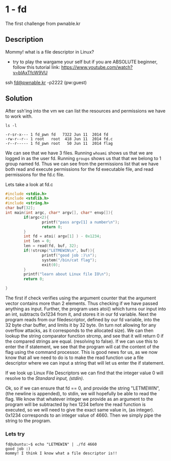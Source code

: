 # 1 - fd
The first challenge from pwnable.kr

## Description
Mommy! what is a file descriptor in Linux?

* try to play the wargame your self but if you are ABSOLUTE beginner, follow this tutorial link: https://www.youtube.com/watch?v=blAxTfcW9VU

ssh fd@pwnable.kr -p2222 (pw:guest)

## Solution

After ssh'ing into the vm we can list the resources and permissions we have to work with.

`ls -l`


```
-r-sr-x--- 1 fd_pwn fd   7322 Jun 11  2014 fd
-rw-r--r-- 1 root   root  418 Jun 11  2014 fd.c
-r--r----- 1 fd_pwn root   50 Jun 11  2014 flag
```

We can see that we have 3 files. Running `whoami` shows us that we are logged in as the user fd. Running `groups` shows us that that we belong to 1 group named fd.
Thus we can see from the permissions list that we have both read and execute permissions for the fd executable file, and read permissions for the fd.c file.

Lets take a look at fd.c

```c
#include <stdio.h>
#include <stdlib.h>
#include <string.h>
char buf[32];
int main(int argc, char* argv[], char* envp[]){
        if(argc<2){
                printf("pass argv[1] a number\n");
                return 0;
        }
        int fd = atoi( argv[1] ) - 0x1234;
        int len = 0;
        len = read(fd, buf, 32);
        if(!strcmp("LETMEWIN\n", buf)){
                printf("good job :)\n");
                system("/bin/cat flag");
                exit(0);
        }
        printf("learn about Linux file IO\n");
        return 0;

}

```

The first if check verifies using the argument counter that the argument vector contains more than 2 elements. Thus checking if we have passed anything as input. Further, the program uses atoi() which turns our input into an int, subtracts 0x1234 from it, and stores it in our fd variable.
Next the program reads from our filedescriptor, defined by our fd variable, into the 32 byte char buffer, and limits it by 32 byte. (In turn not allowing for any overflow attacks, as it corresponds to the allocated size).
We can then lookup the string comparator function strcmp, and see that it will return 0 if the compared strings are equal. (resolving to false). If we can use this to enter the if statement, we see that the program will cat the content of the flag using the command processor.
This is good news for us, as we now know that all we need to do is to make the read function use a file descriptor where we can input a string that will let us enter the if statement.

If we look up Linux File Descriptors we can find that the integer value 0 will resolve to the *Standard input, (stdin)*.

Ok, so if we can ensure that fd == 0, and provide the string "LETMEWIN", (the newline is appended), to stdin, we will hopefully be able to read the flag.
We know that whatever integer we provide as an argument to the program will be subtracted by hex 1234 before the read function is executed, so we will need to give the exact same value in, (as integer). 0x1234 corresponds to an integer value of 4660. Then we simply pipe the string to the program.

### Lets try

```
fd@ubuntu:~$ echo "LETMEWIN" | ./fd 4660
good job :)
mommy! I think I know what a file descriptor is!!

```

